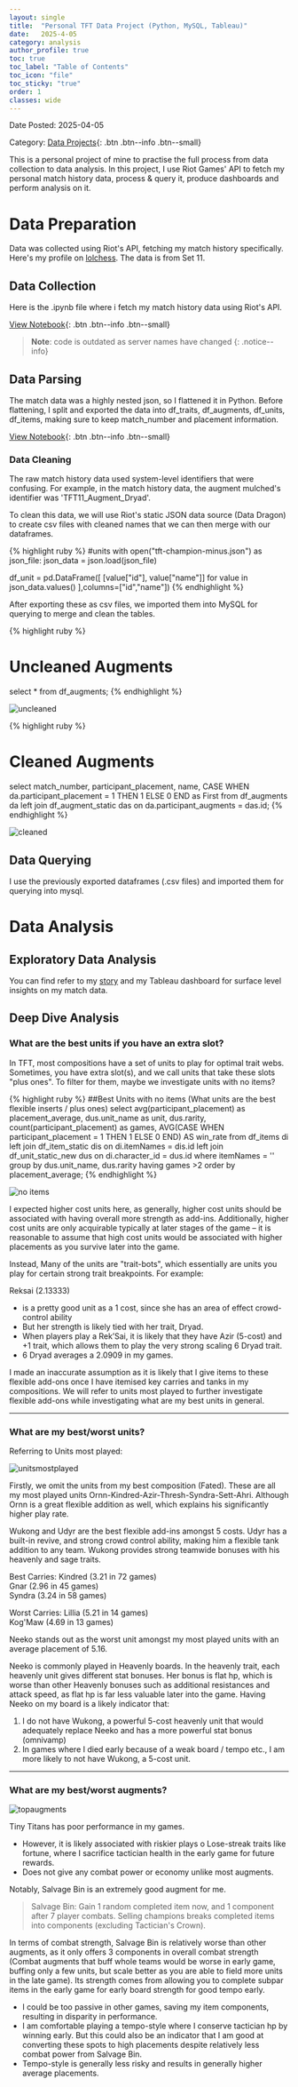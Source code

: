 ```yaml
---
layout: single
title:  "Personal TFT Data Project (Python, MySQL, Tableau)"
date:   2025-4-05
category: analysis
author_profile: true
toc: true
toc_label: "Table of Contents"
toc_icon: "file"
toc_sticky: "true"
order: 1
classes: wide
---
```

Date Posted: 2025-04-05

Category: [Data Projects](https://meng-kiat.github.io/analysis/){: .btn .btn--info .btn--small}

This is a personal project of mine to practise the full process from data collection to data analysis. 
In this project, I use Riot Games' API to fetch my personal match history data, process & query it, produce dashboards and perform analysis on it.

# Data Preparation
Data was collected using Riot's API, fetching my match history specifically. Here's my profile on [lolchess](https://lolchess.gg/profile/sea/siden-mks/set11). The data is from Set 11.


## Data Collection
Here is the .ipynb file where i fetch my match history data using Riot's API. 

[View Notebook](https://nbviewer.org/github/meng-kiat/My-jupyter-notebooks/blob/main/TFT_Data.ipynb){: .btn .btn--info .btn--small}

> **Note**: code is outdated as server names have changed
{: .notice--info}

## Data Parsing
The match data was a highly nested json, so I flattened it in Python. Before flattening, I split and exported the data into df_traits, df_augments, df_units, df_items, making sure to keep match_number and placement information.

[View Notebook](https://nbviewer.org/github/meng-kiat/My-jupyter-notebooks/blob/main/Parsing%20TFT%20data%20copy.ipynb){: .btn .btn--info .btn--small}

### Data Cleaning
The raw match history data used system-level identifiers that were confusing. For example, in the match history data, the augment mulched's identifier was 'TFT11_Augment_Dryad'.

To clean this data, we will use Riot's static JSON data source (Data Dragon) to create csv files with cleaned names that we can then merge with our dataframes.

{% highlight ruby %}
#units
with open("tft-champion-minus.json") as json_file:
    json_data = json.load(json_file)

df_unit = pd.DataFrame([
    [value["id"], value["name"]] for value in json_data.values()
],columns=["id","name"])
{% endhighlight %}


After exporting these as csv files, we imported them into MySQL for querying to merge and clean the tables.

{% highlight ruby %}
# Uncleaned Augments
select * from df_augments; 
{% endhighlight %}

![uncleaned](/assets/images/tft1/uncleaned.png)

{% highlight ruby %}
# Cleaned Augments
select match_number, participant_placement, name, CASE WHEN da.participant_placement = 1 THEN 1 ELSE 0 END as First
from df_augments da 
left join df_augment_static das 
on da.participant_augments = das.id;
{% endhighlight %}

![cleaned](/assets/images/tft1/cleaned.png)

## Data Querying
I use the previously exported dataframes (.csv files) and imported them for querying into mysql.

# Data Analysis

## Exploratory Data Analysis
You can find refer to my [story](https://meng-kiat.github.io/dashboards/TFT%20EDA/) and my Tableau dashboard for surface level insights on my match data.

## Deep Dive Analysis

### What are the best units if you have an extra slot?
In TFT, most compositions have a set of units to play for optimal trait webs. Sometimes, you have extra slot(s), and we call units that take these slots "plus ones". To filter for them, maybe we investigate units with no items?

{% highlight ruby %}
##Best Units with no items (What units are the best flexible inserts / plus ones)
select avg(participant_placement) as placement_average, dus.unit_name as unit, dus.rarity, count(participant_placement) as games, AVG(CASE WHEN participant_placement = 1 THEN 1 ELSE 0 END) AS win_rate
from df_items di left join df_item_static dis on di.itemNames = dis.id left join df_unit_static_new dus on di.character_id = dus.id
where itemNames = ''
group by dus.unit_name, dus.rarity
having games >2
order by placement_average;
{% endhighlight %}

![no items](/assets/images/tft1/noitems.png)

I expected higher cost units here, as generally, higher cost units should be associated with having overall more strength as add-ins. 
Additionally, higher cost units are only acquirable typically at later stages of the game – it is reasonable to assume that high cost units would be associated with higher placements as you survive later into the game.

Instead, Many of the units are "trait-bots", which essentially are units you play for certain strong trait breakpoints. 
For example:

Reksai (2.13333)
-	is a pretty good unit as a 1 cost, since she has an area of effect crowd-control ability
-	But her strength is likely tied with her trait, Dryad.
-	When players play a Rek’Sai, it is likely that they have Azir (5-cost) and +1 trait, which allows them to play the very strong scaling 6 Dryad trait.
-	6 Dryad averages a 2.0909 in my games.

I made an inaccurate assumption as it is likely that I give items to these flexible add-ons once I have itemised key carries and tanks in my compositions. We will refer to units most played to further investigate flexible add-ons while investigating what are my best units in general.

---

### What are my best/worst units?

Referring to Units most played:

![unitsmostplayed](/assets/images/tft1/unitsmostplayed.png)

Firstly, we omit the units from my best composition (Fated). These are all my most played units Ornn-Kindred-Azir-Thresh-Syndra-Sett-Ahri. Although Ornn is a great flexible addition as well, which explains his significantly higher play rate.

Wukong and Udyr are the best flexible add-ins amongst 5 costs. Udyr has a built-in revive, and strong crowd control ability, making him a flexible tank addition to any team. Wukong provides strong teamwide bonuses with his heavenly and sage traits.

Best Carries: 
Kindred (3.21 in 72 games)<br>
Gnar (2.96 in 45 games)<br>
Syndra (3.24 in 58 games)<br>

Worst Carries: 
Lillia (5.21 in 14 games)<br>
Kog'Maw (4.69 in 13 games)<br>

Neeko stands out as the worst unit amongst my most played units with an average placement of 5.16.

Neeko is commonly played in Heavenly boards. In the heavenly trait, each heavenly unit gives different stat bonuses. Her bonus is flat hp, which is worse than other Heavenly bonuses such as additional resistances and attack speed, as flat hp is far less valuable later into the game.
Having Neeko on my board is a likely indicator that:
1.	I do not have Wukong, a powerful 5-cost heavenly unit that would adequately replace Neeko and has a more powerful stat bonus (omnivamp)
2.	In games where I died early because of a weak board / tempo etc., I am more likely to not have Wukong, a 5-cost unit.

---

### What are my best/worst augments?
![topaugments](/assets/images/tft1/topaugments.png)

Tiny Titans has poor performance in my games.
-	However, it is likely associated with riskier plays
o	Lose-streak traits like fortune, where I sacrifice tactician health in the early game for future rewards.
-	Does not give any combat power or economy unlike most augments.

Notably, Salvage Bin is an extremely good augment for me. 

>Salvage Bin: Gain 1 random completed item now, and 1 component after 7 player combats. Selling champions breaks completed items into components (excluding Tactician's Crown).

In terms of combat strength, Salvage Bin is relatively worse than other augments, as it only offers 3 components in overall combat strength (Combat augments that buff whole teams would be worse in early game, buffing only a few units, but scale better as you are able to field more units in the late game). Its strength comes from allowing you to complete subpar items in the early game for early board strength for good tempo early. 

- I could be too passive in other games, saving my item components, resulting in disparity in performance.
- I am comfortable playing a tempo-style where I conserve tactician hp by winning early. But this could also be an indicator that I am good at converting these spots to high placements despite relatively less combat power from Salvage Bin.
- Tempo-style is generally less risky and results in generally higher average placements.
